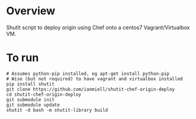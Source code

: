 
# Overview

ShutIt script to deploy origin using Chef onto a centos7 Vagrant/Virtualbox VM.

# To run

```
# Assumes python-pip installed, eg apt-get install python-pip
# Wise (but not required) to have vagrant and virtualbox installed
pip install shutit
git clone https://github.com/ianmiell/shutit-chef-origin-deploy
cd shutit-chef-origin-deploy
git submodule init 
git submodule update
shutit -d bash -m shutit-library build
```
